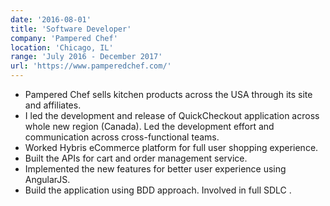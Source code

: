 ```yaml
---
date: '2016-08-01'
title: 'Software Developer'
company: 'Pampered Chef'
location: 'Chicago, IL'
range: 'July 2016 - December 2017'
url: 'https://www.pamperedchef.com/'
---
```


- Pampered Chef sells kitchen products across the USA through its site and affiliates.
- I led the development and release of QuickCheckout application across whole new region (Canada). Led the development effort and communication across cross-functional teams.
- Worked Hybris eCommerce platform for full user shopping experience.
- Built the APIs for cart and order management service.
- Implemented the new features for better user experience using AngularJS.
- Build the application using BDD approach. Involved in full SDLC .
